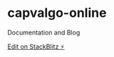 # capvalgo-online

Documentation and Blog

[Edit on StackBlitz ⚡️](https://stackblitz.com/edit/capvalgo-online)
